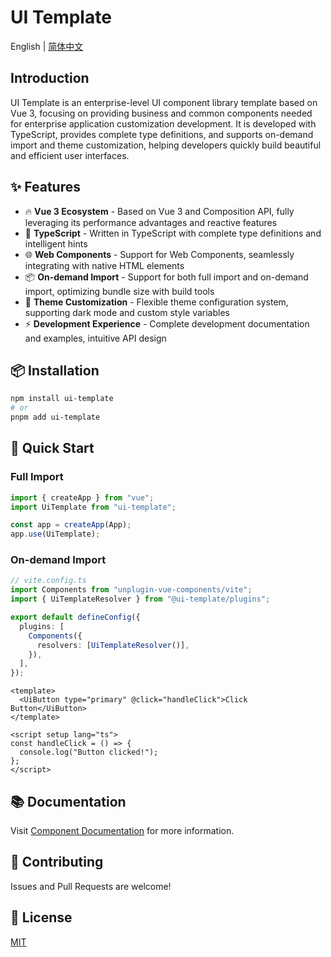 # UI Template

English | [简体中文](./README.md)

## Introduction

UI Template is an enterprise-level UI component library template based on Vue 3, focusing on providing business and common components needed for enterprise application customization development. It is developed with TypeScript, provides complete type definitions, and supports on-demand import and theme customization, helping developers quickly build beautiful and efficient user interfaces.

## ✨ Features

- 🔥 **Vue 3 Ecosystem** - Based on Vue 3 and Composition API, fully leveraging its performance advantages and reactive features
- 🔧 **TypeScript** - Written in TypeScript with complete type definitions and intelligent hints
- 🌐 **Web Components** - Support for Web Components, seamlessly integrating with native HTML elements
- 📦 **On-demand Import** - Support for both full import and on-demand import, optimizing bundle size with build tools
- 🎨 **Theme Customization** - Flexible theme configuration system, supporting dark mode and custom style variables
- ⚡️ **Development Experience** - Complete development documentation and examples, intuitive API design

## 📦 Installation

```bash
npm install ui-template
# or
pnpm add ui-template
```

## 🚀 Quick Start

### Full Import

```ts
import { createApp } from "vue";
import UiTemplate from "ui-template";

const app = createApp(App);
app.use(UiTemplate);
```

### On-demand Import

```ts
// vite.config.ts
import Components from "unplugin-vue-components/vite";
import { UiTemplateResolver } from "@ui-template/plugins";

export default defineConfig({
  plugins: [
    Components({
      resolvers: [UiTemplateResolver()],
    }),
  ],
});
```

```vue
<template>
  <UiButton type="primary" @click="handleClick">Click Button</UiButton>
</template>

<script setup lang="ts">
const handleClick = () => {
  console.log("Button clicked!");
};
</script>
```

## 📚 Documentation

Visit [Component Documentation](./docs/guide/introduction.md) for more information.

## 🤝 Contributing

Issues and Pull Requests are welcome!

## 📄 License

[MIT](LICENSE)
